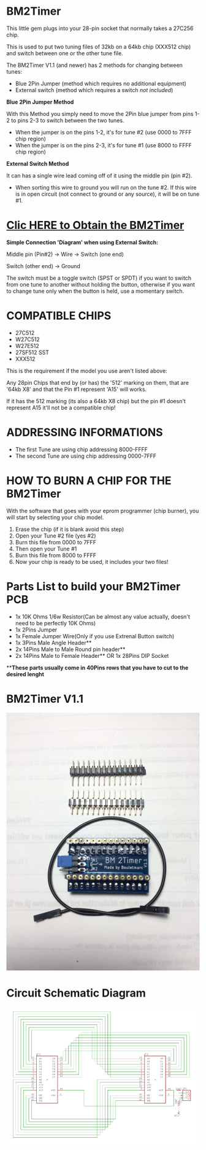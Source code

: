 # BM2Timer

This little gem plugs into your 28-pin socket that normally takes a 27C256 chip.

This is used to put two tuning files of 32kb on a 64kb chip (XXX512 chip) and switch between one or the other tune file.

The BM2Timer V1.1 (and newer) has 2 methods for changing between tunes:
- Blue 2Pin Jumper (method which requires no additional equipment)
- External switch (method which requires a switch *not included*)



**Blue 2Pin Jumper Method**

With this Method you simply need to move the 2Pin blue jumper from pins 1-2 to pins 2-3 to switch between the two tunes.
- When the jumper is on the pins 1-2, it's for tune #2 (use 0000 to 7FFF chip region)
- When the jumper is on the pins 2-3, it's for tune #1 (use 8000 to FFFF chip region)



**External Switch Method**

It can has a single wire lead coming off of it using the middle pin (pin #2).
- When sorting this wire to ground you will run on the tune #2.
If this wire is in open circuit (not connect to ground or any source), it will be on tune #1.

# [Clic HERE to Obtain the BM2Timer][]

**Simple Connection 'Diagram' when using External Switch:**

Middle pin (Pin#2) -> Wire -> Switch (one end)

Switch (other end) -> Ground

The switch must be a toggle switch (SPST or SPDT) if you want to switch from one tune to another without holding the button, otherwise if you want to change tune only when the button is held, use a momentary switch.

# COMPATIBLE CHIPS

- 27C512
- W27C512
- W27E512
- 27SF512 SST
- XXX512

This is the requirement if the model you use aren't listed above:

Any 28pin Chips that end by (or has) the '512' marking on them, that are '64kb X8' and that the Pin #1 represent 'A15' will works.

If it has the 512 marking (its also a 64kb X8 chip) but the pin #1 doesn't represent A15 it'll not be a compatible chip!

# ADDRESSING INFORMATIONS

- The first Tune are using chip addressing 8000-FFFF
- The second Tune are using chip addressing 0000-7FFF

# HOW TO BURN A CHIP FOR THE BM2Timer

With the software that goes with your eprom programmer (chip burner), you will start by selecting your chip model.

1. Erase the chip (if it is blank avoid this step)
2. Open your Tune #2 file (yes #2)
3. Burn this file from 0000 to 7FFF
4. Then open your Tune #1
5. Burn this file from 8000 to FFFF
6. Now your chip is ready to be used, it includes your two files!

# Parts List to build your BM2Timer PCB

- 1x 10K Ohms 1/6w Resistor(Can be almost any value actually, doesn't need to be perfectly 10K Ohms)
- 1x 2Pins Jumper
- 1x Female Jumper Wire(Only if you use Extrenal Button switch)
- 1x 3Pins Male Angle Header**
- 2x 14Pins Male to Male Round pin header**
- 2x 14Pins Male to Female Header** OR 1x 28Pins DIP Socket

****These parts usually come in 40Pins rows that you have to cut to the desired lenght**

# BM2Timer V1.1
![alt tag](https://github.com/bouletmarc/BM2Timer/blob/master/BM2Timer/V1.1/1566977469810_img_3888.jpg)

# Circuit Schematic Diagram 
![alt tag](https://github.com/bouletmarc/BM2Timer/blob/master/BM2Timer/V1.1/eagle_2020-05-11_04-24-36.png)


[Clic HERE to Obtain the BM2Timer]:<https://bmdevs.fwscheckout.com/product/bm2timer>
